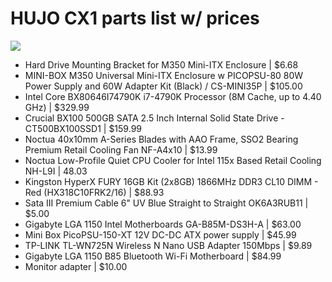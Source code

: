 # HUJO CX1 parts list w/ prices

![](https://s3.eu-central-1.amazonaws.com/hujo/hujo.cx1.jpg)

* Hard Drive Mounting Bracket for M350 Mini-ITX Enclosure                                                                  | $6.68 
* MINI-BOX M350 Universal Mini-ITX Enclosure w PICOPSU-80 80W Power Supply and 60W Adapter Kit (Black) / CS-MINI35P        | $105.00
* Intel Core BX80646I74790K i7-4790K Processor (8M Cache, up to 4.40 GHz)                                                  | $329.99 
* Crucial BX100 500GB SATA 2.5 Inch Internal Solid State Drive - CT500BX100SSD1                                            | $159.99 
* Noctua 40x10mm A-Series Blades with AAO Frame, SSO2 Bearing Premium Retail Cooling Fan NF-A4x10                          | $13.99 
* Noctua Low-Profile Quiet CPU Cooler for Intel 115x Based Retail Cooling NH-L9I                                           | 48.03 
* Kingston HyperX FURY 16GB Kit (2x8GB) 1866MHz DDR3 CL10 DIMM - Red (HX318C10FRK2/16)                                     | $88.93 
* Sata III Premium Cable 6" UV Blue Straight to Straight OK6A3RUB11                                                        | $5.00 
* Gigabyte LGA 1150 Intel Motherboards GA-B85M-DS3H-A                                                                      | $63.00 
* Mini Box PicoPSU-150-XT 12V DC-DC ATX power supply                                                                       | $45.99
* TP-LINK TL-WN725N Wireless N Nano USB Adapter 150Mbps                                                                    | $9.89
* Gigabyte LGA 1150 B85 Bluetooth Wi-Fi Motherboard                                                                        | $84.99
* Monitor adapter                                                                                                          | $10.00
